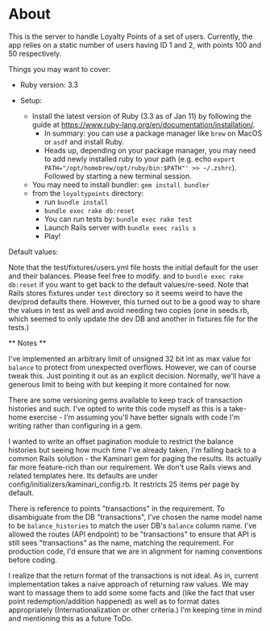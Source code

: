# About

This is the server to handle Loyalty Points of a set of users.  Currently, the app relies on
a static number of users having ID 1 and 2, with points 100 and 50 respectively.

Things you may want to cover:

* Ruby version: 3.3

* Setup:
  * Install the latest version of Ruby (3.3 as of Jan 11) by following the guide at https://www.ruby-lang.org/en/documentation/installation/.
    * In summary: you can use a package manager like `brew` on MacOS or `asdf` and install Ruby.
    * Heads up, depending on your package manager, you may need to add newly installed ruby to your path
      (e.g. echo `export PATH="/opt/homebrew/opt/ruby/bin:$PATH"' >> ~/.zshrc`).  Followed by starting a new terminal session.
  * You may need to install bundler: `gem install bundler`
  * from the `loyaltypoints` directory:
    * run `bundle install`
    * `bundle exec rake db:reset`
    * You can run tests by: `bundle exec rake test`
    * Launch Rails server with `bundle exec rails s`
    * Play!

Default values:

Note that the test/fixtures/users.yml file hosts the initial default for the user and their balances.  Please feel free to modify.
and to `bundle exec rake db:reset` if you want to get back to the default values/re-seed.  Note that Rails stores
fixtures under `test` directory so it seems weird to have the dev/prod defaults there.  However, this turned out to be a
good way to share the values in test as well and avoid needing two copies (one in seeds.rb, which seemed to only update
the dev DB and another in fixtures file for the tests.)

** Notes **

I've implemented an arbitrary limit of unsigned 32 bit int as max value for `balance` to protect from unexpected
overflows.  However, we can of course tweak this.  Just pointing it out as an explicit decision.  Normally, we'll have
a generous limit to being with but keeping it more contained for now.

There are some versioning gems available to keep track of transaction histories and such.  I've opted to write this
code myself as this is a take-home exercise - I'm assuming you'll have better signals with code I'm writing rather than
configuring in a gem.

I wanted to write an offset pagination module to restrict the balance histories but seeing how much time I've already
taken, I'm falling back to a common Rails solution - the Kaminari gem for paging the results.  Its actually far more
feature-rich than our requirement.  We don't use Rails views and related templates here.
Its defaults are under config/initializers/kaminari_config.rb.  It restricts 25 items per page by default.

There is reference to points "transactions" in the requirement.  To disambiguate from the DB "transactions",
I've chosen the name model name to be `balance_histories` to match the user DB's `balance` column name.  I've allowed
the routes (API endpoint) to be "transactions" to ensure that API is still sees "transactions" as the name, matching
the requirement.  For production code, I'd ensure that we are in alignment for naming conventions before coding.

I realize that the return format of the transactions is not ideal.  As in, current
implementation takes a naive approach of returning raw values.  We may want to massage them to add some some facts and
(like the fact that user point redemption/addition happened) as well as to format dates appropriately
(Internationalization or other criteria.)  I'm keeping time in mind and mentioning this as a future ToDo.
